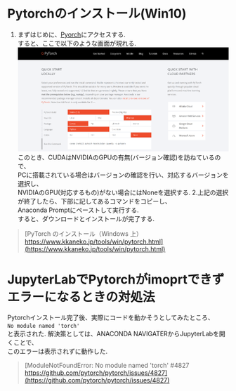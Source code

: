 # Pytorchのインストール(Win10)
1. まずはじめに、[Pyorch](https://pytorch.org/)にアクセスする.  
すると、ここで以下のような画面が現れる.  
![pytorchダウンロード方法選択画面](https://github.com/YuiNish/PracticalSummaries/blob/master/HowToInstall_Pytorch/pytorch_screenshot.png)  
このとき、CUDAはNVIDIAのGPUの有無(バージョン確認)を訪ねているので、  
PCに搭載されている場合はバージョンの確認を行い、対応するバージョンを選択し、  
NVIDIAのGPU(対応するもの)がない場合にはNoneを選択する.
2.上記の選択が終了したら、下部に記してあるコマンドをコピーし、  
Anaconda Promptにペーストして実行する.  
すると、ダウンロードとインストールが完了する.
>[PyTorch のインストール（Windows 上）https://www.kkaneko.jp/tools/win/pytorch.html](https://www.kkaneko.jp/tools/win/pytorch.html)

# JupyterLabでPytorchがimoprtできずエラーになるときの対処法
Pytorchインストール完了後、実際にコードを動かそうとしてみたところ、  
`No module named 'torch'`  
と表示された.
解決策としては、ANACONDA NAVIGATERからJupyterLabを開くことで、  
このエラーは表示されずに動作した.
>[ModuleNotFoundError: No module named 'torch' #4827 https://github.com/pytorch/pytorch/issues/4827](https://github.com/pytorch/pytorch/issues/4827)
